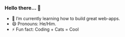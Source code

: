 ### Hello there... 🙂

- 🌱 I’m currently learning how to build great web-apps.
- 😄 Pronouns: He/Him.
- ⚡ Fun fact: Coding + Cats = Cool
